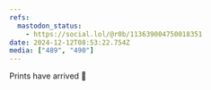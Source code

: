 ```yaml
---
refs:
  mastodon_status:
    - https://social.lol/@r0b/113639004750018351
date: 2024-12-12T08:53:22.754Z
media: ["489", "490"]
---
```


Prints have arrived 🥹
